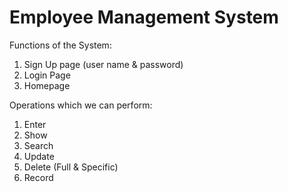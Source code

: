 # Employee Management System

Functions of the System:

1. Sign Up page (user name & password)
2. Login Page
3. Homepage

Operations which we can perform:

1. Enter
2. Show
3. Search
4. Update
5. Delete (Full & Specific)
6. Record
